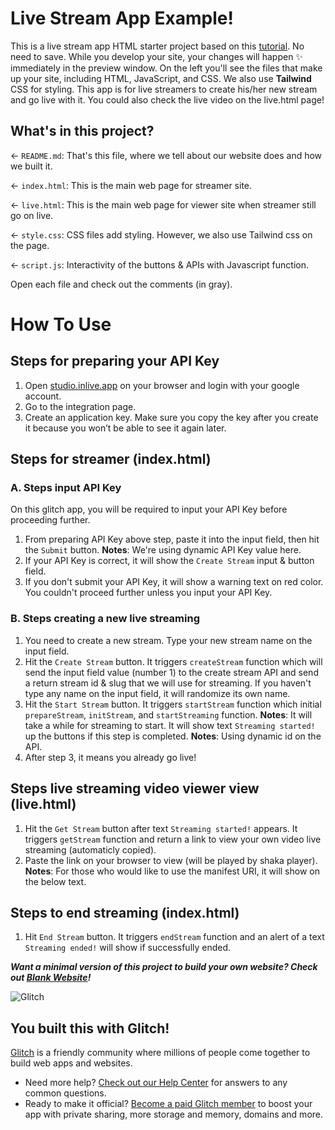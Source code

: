 # Live Stream App Example!

This is a live stream app HTML starter project based on this [tutorial](https://inlive.app/docs/tutorial/tutorial-app-with-webrtc/). No need to save. While you develop your site, your changes will happen ✨ immediately in the preview window. On the left you'll see the files that make up your site, including HTML, JavaScript, and CSS.
We also use **Tailwind** CSS for styling.
This app is for live streamers to create his/her new stream and go live with it. You could also check the live video on the live.html page!

## What's in this project?

← `README.md`: That's this file, where we tell about our website does and how we built it.

← `index.html`: This is the main web page for streamer site.

← `live.html`: This is the main web page for viewer site when streamer still go on live.

← `style.css`: CSS files add styling. However, we also use Tailwind css on the page.

← `script.js`: Interactivity of the buttons & APIs with Javascript function.

Open each file and check out the comments (in gray).

# How To Use

## Steps for preparing your API Key
1. Open [studio.inlive.app](https://studio.inlive.app/login) on your browser and login with your google account.
2. Go to the integration page.
3. Create an application key. Make sure you copy the key after you create it because you won’t be able to see it again later.


## Steps for streamer (index.html)
### A. Steps input API Key
On this glitch app, you will be required to input your API Key before proceeding further.
1. From preparing API Key above step, paste it into the input field, then hit the `Submit` button.
**Notes**: We're using dynamic API Key value here.
2. If your API Key is correct, it will show the `Create Stream` input & button field.
3. If you don't submit your API Key, it will show a warning text on red color. You couldn't proceed further unless you input your API Key.


### B. Steps creating a new live streaming
1. You need to create a new stream. Type your new stream name on the input field. 
2. Hit the `Create Stream` button.
   It triggers `createStream` function which will send the input field value (number 1) to the create stream API and send a return stream id & slug that we will use for streaming.
   If you haven't type any name on the input field, it will randomize its own name.
3. Hit the `Start Stream` button.
   It triggers `startStream` function which initial `prepareStream`, `initStream`, and `startStreaming` function.
   **Notes**: It will take a while for streaming to start. It will show text `Streaming started!` up the buttons if this step is completed.
   **Notes**: Using dynamic id on the API.
4. After step 3, it means you already go live!

## Steps live streaming video viewer view (live.html)
1. Hit the `Get Stream` button after text `Streaming started!` appears.
   It triggers `getStream` function and return a link to view your own video live streaming (automaticly copied).
2. Paste the link on your browser to view (will be played by shaka player).
**Notes**: For those who would like to use the manifest URI, it will show on the below text.

## Steps to end streaming (index.html)
1. Hit `End Stream` button.
   It triggers `endStream` function and an alert of a text `Streaming ended!` will show if successfully ended.


**_Want a minimal version of this project to build your own website? Check out [Blank Website](https://glitch.com/edit/#!/remix/glitch-blank-website)!_**

![Glitch](https://cdn.glitch.com/a9975ea6-8949-4bab-addb-8a95021dc2da%2FLogo_Color.svg?v=1602781328576)

## You built this with Glitch!

[Glitch](https://glitch.com) is a friendly community where millions of people come together to build web apps and websites.

- Need more help? [Check out our Help Center](https://help.glitch.com/) for answers to any common questions.
- Ready to make it official? [Become a paid Glitch member](https://glitch.com/pricing) to boost your app with private sharing, more storage and memory, domains and more.
